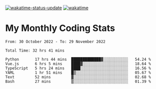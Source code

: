 [![wakatime-status-update](https://github.com/noopurphalak/noopurphalak/workflows/wakatime-status-update/badge.svg)](https://github.com/noopurphalak/noopurphalak/actions/workflows/main.yml)
[![wakatime](https://wakatime.com/badge/user/80ace140-ef40-4fdd-b8ed-f3be3d2e1aea.svg)](https://wakatime.com/@80ace140-ef40-4fdd-b8ed-f3be3d2e1aea)

# My Monthly Coding Stats

<!--START_SECTION:waka-->

```text
From: 30 October 2022 - To: 29 November 2022

Total Time: 32 hrs 41 mins

Python       17 hrs 44 mins  █████████████▓░░░░░░░░░░░   54.24 %
Vue.js       6 hrs 5 mins    ████▓░░░░░░░░░░░░░░░░░░░░   18.64 %
TypeScript   5 hrs 24 mins   ████░░░░░░░░░░░░░░░░░░░░░   16.56 %
YAML         1 hr 51 mins    █▒░░░░░░░░░░░░░░░░░░░░░░░   05.67 %
Text         52 mins         ▓░░░░░░░░░░░░░░░░░░░░░░░░   02.68 %
Bash         27 mins         ▒░░░░░░░░░░░░░░░░░░░░░░░░   01.39 %
```

<!--END_SECTION:waka-->
